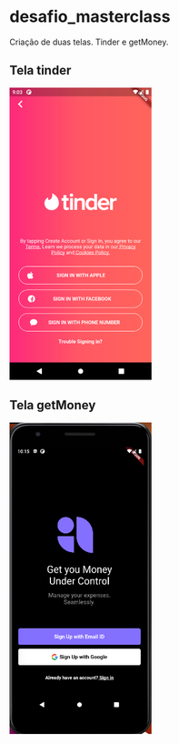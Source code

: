 # desafio_masterclass
Criação de duas telas. Tinder e getMoney.

## Tela tinder
<img src="/assets/images/tela2.png" width="250"> 

## Tela getMoney
<img src="/assets/images/tela1.png" width="250"> 
